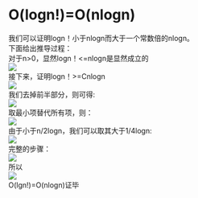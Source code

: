 # O(logn!)=O(nlogn)
我们可以证明logn！小于nlogn而大于一个常数倍的nlogn。<br>
下面给出推导过程：<br>
对于n>0，显然logn！<=nlogn是显然成立的<br>
![](https://img-blog.csdnimg.cn/20200604222939384.gif)<br>
接下来，证明logn！>=Cnlogn<br>
![](https://img-blog.csdnimg.cn/20200604223223385.gif)<br>
我们去掉前半部分，则可得:<br>
![](https://img-blog.csdnimg.cn/20200604223604357.gif)<br>
取最小项替代所有项，则：<br>
![](https://img-blog.csdnimg.cn/20200604224522488.gif)<br>
由于小于n/2logn，我们可以取其大于1/4logn:<br>
![](https://img-blog.csdnimg.cn/20200604225253483.gif)<br>
完整的步骤：<br>
![](https://img-blog.csdnimg.cn/202006042256202.gif)<br>
所以<br>
![](https://img-blog.csdnimg.cn/20200604225802977.gif)<br>
O(lgn!)=O(nlogn)证毕

